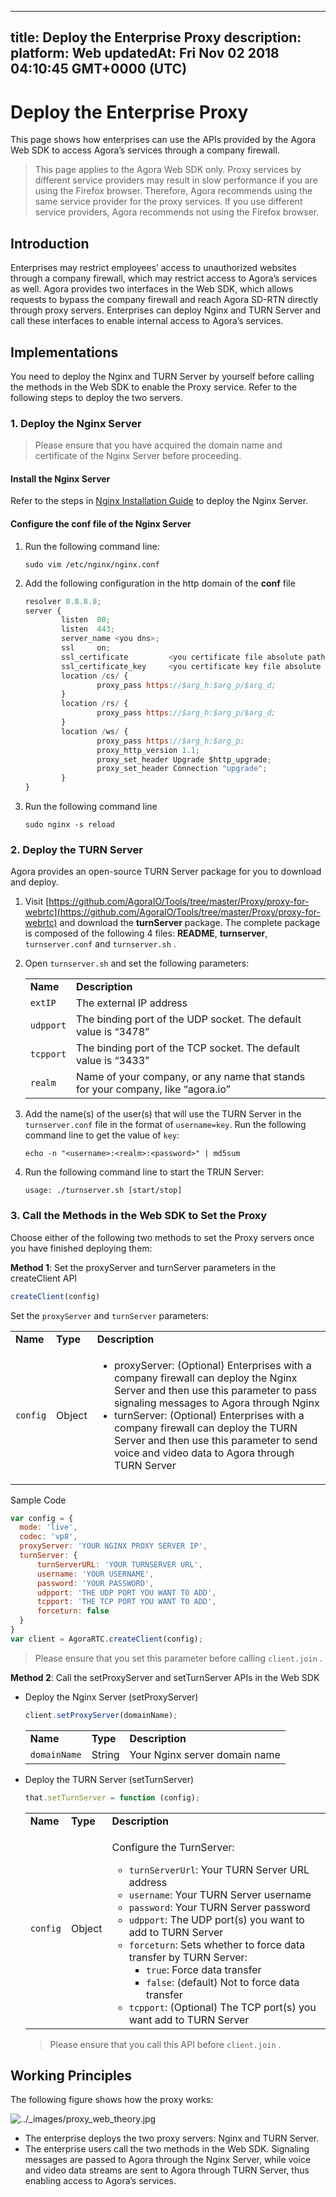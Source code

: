 
---
title: Deploy the Enterprise Proxy
description: 
platform: Web
updatedAt: Fri Nov 02 2018 04:10:45 GMT+0000 (UTC)
---
# Deploy the Enterprise Proxy
This page shows how enterprises can use the APIs provided by the Agora Web SDK to access Agora’s services through a company firewall.

> This page applies to the Agora Web SDK only. Proxy services by different service providers may result in slow performance if you are using the Firefox browser. Therefore, Agora recommends using the same service provider for the proxy services. If you use different service providers, Agora recommends not using the Firefox browser.

## Introduction

Enterprises may restrict employees’ access to unauthorized websites through a company firewall, which may restrict access to Agora’s services as well. Agora provides two interfaces in the Web SDK, which allows requests to bypass the company firewall and reach Agora SD-RTN directly through proxy servers. Enterprises can deploy Nginx and TURN Server and call these interfaces to enable internal access to Agora’s services.

## Implementations

You need to deploy the Nginx and TURN Server by yourself before calling the methods in the Web SDK to enable the Proxy service. Refer to the following steps to deploy the two servers.

### 1.  Deploy the Nginx Server

> Please ensure that you have acquired the domain name and certificate of the Nginx Server before proceeding.

#### Install the Nginx Server

Refer to the steps in [Nginx Installation Guide](https://www.nginx.com/resources/wiki/start/topics/tutorials/install/) to deploy the Nginx Server.

#### Configure the **conf** file of the Nginx Server

1. Run the following command line:

   ```
   sudo vim /etc/nginx/nginx.conf
   ```

2. Add the following configuration in the http domain of the **conf** file

   ```javascript
   resolver 8.8.8.8;
   server {
           listen  80;
           listen  443;
           server_name <you dns>;
           ssl     on;
           ssl_certificate         <you certificate file absolute path>;
           ssl_certificate_key     <you certificate key file absolute path>;
           location /cs/ {
                   proxy_pass https://$arg_h:$arg_p/$arg_d;
           }
           location /rs/ {
                   proxy_pass https://$arg_h:$arg_p/$arg_d;
           }
           location /ws/ {
                   proxy_pass https://$arg_h:$arg_p;
                   proxy_http_version 1.1;
                   proxy_set_header Upgrade $http_upgrade;
                   proxy_set_header Connection "upgrade";
           }
   }
   ```

3. Run the following command line

   ```
   sudo nginx -s reload
   ```

### 2. Deploy the TURN Server

Agora provides an open-source TURN Server package for you to download and deploy.

1. Visit [https://github.com/AgoraIO/Tools/tree/master/Proxy/proxy-for-webrtc](https://github.com/AgoraIO/Tools/tree/master/Proxy/proxy-for-webrtc) and download the **turnServer** package. The complete package is composed of the following 4 files: **README**, **turnserver**, `turnserver.conf` and `turnserver.sh` .

2. Open `turnserver.sh` and set the following parameters:

   <table>
   <colgroup>
   <col/>
   <col/>
   </colgroup>
   <tbody>
   <tr><td><strong>Name</strong></td>
   <td><strong>Description</strong></td>
   </tr>
   <tr><td><code>extIP</code></td>
   <td>The external IP address</td>
   </tr>
   <tr><td><code>udpport</code></td>
   <td>The binding port of the UDP socket. The default value is “3478”</td>
   </tr>
   <tr><td><code>tcpport</code></td>
   <td>The binding port of the TCP socket. The default value is “3433”</td>
   </tr>
   <tr><td><code>realm</code></td>
   <td>Name of your company, or any name that stands for your company, like “agora.io”</td>
   </tr>
   </tbody>
   </table>

1. Add the name\(s\) of the user\(s\) that will use the TURN Server in the `turnserver.conf` file in the format of `username=key`. Run the following command line to get the value of `key`:

   ```
   echo -n "<username>:<realm>:<password>" | md5sum
   ```

2. Run the following command line to start the TRUN Server:

   ```
   usage: ./turnserver.sh [start/stop]
   ```

### 3. Call the Methods in the Web SDK to Set the Proxy

Choose either of the following two methods to set the Proxy servers once you have finished deploying them:

**Method 1**: Set the proxyServer and turnServer parameters in the createClient API

```javascript
createClient(config)
```

Set the `proxyServer` and `turnServer` parameters:

<table>
<colgroup>
<col/>
<col/>
<col/>
</colgroup>
<tbody>
<tr><td><strong>Name</strong></td>
<td><strong>Type</strong></td>
<td><strong>Description</strong></td>
</tr>
<tr><td><code>config</code></td>
<td>Object</td>
<td><ul>
<li>proxyServer: (Optional) Enterprises with a company firewall can deploy the Nginx Server and then use this parameter to pass signaling messages to Agora through Nginx</li>
<li>turnServer: (Optional) Enterprises with a company firewall can deploy the TURN Server and then use this parameter to send voice and video data to Agora through TURN Server</li>
</ul>
</td>
</tr>
</tbody>
</table>

Sample Code

```javascript
var config = {
  mode: 'live',
  codec: 'vp8',
  proxyServer: 'YOUR NGINX PROXY SERVER IP',
  turnServer: {
      turnServerURL: 'YOUR TURNSERVER URL',
      username: 'YOUR USERNAME',
      password: 'YOUR PASSWORD',
      udpport: 'THE UDP PORT YOU WANT TO ADD',
      tcpport: 'THE TCP PORT YOU WANT TO ADD',
      forceturn: false
  }
}
var client = AgoraRTC.createClient(config);
```

> Please ensure that you set this parameter before calling `client.join` .

**Method 2**: Call the setProxyServer and setTurnServer APIs in the Web SDK

- Deploy the Nginx Server (setProxyServer)

	```javascript
	client.setProxyServer(domainName);
	```

	<table>
	<colgroup>
	<col/>
	<col/>
	<col/>
	</colgroup>
	<tbody>
	<tr><td><strong>Name</strong></td>
	<td><strong>Type</strong></td>
	<td><strong>Description</strong></td>
	</tr>
	<tr><td><code>domainName</code></td>
	<td>String</td>
	<td>Your Nginx server domain name</td>
	</tr>
	</tbody>
	</table>

- Deploy the TURN Server \(setTurnServer\)

	```javascript
	that.setTurnServer = function (config);
	```

	<table>
	<colgroup>
	<col/>
	<col/>
	<col/>
	</colgroup>
	<tbody>
	<tr><td><strong>Name</strong></td>
	<td><strong>Type</strong></td>
	<td><strong>Description</strong></td>
	</tr>
	<tr><td><code>config</code></td>
	<td>Object</td>
	<td><p>Configure the TurnServer:</p>
	<ul>
	<li><code>turnServerUrl</code>: Your TURN Server URL address</li>
			<li><code>username</code>: Your TURN Server username</li>
	<li><code>password</code>: Your TURN Server password</li>
	<li><code>udpport</code>: The UDP port(s) you want to add to TURN Server</li>
	<li><code>forceturn</code>: Sets whether to force data transfer by TURN Server:<ul>
	<li><code>true</code>: Force data transfer</li>
	<li><code>false</code>: (default) Not to force data transfer</li>
	</ul>
	</li>
	<li><code>tcpport</code>: (Optional) The TCP port(s) you want add to TURN Server</li>
	</ul>
	</td>
	</tr>
	</tbody>
	</table>

	> Please ensure that you call this API before `client.join` .

## Working Principles

The following figure shows how the proxy works:

<img alt="../_images/proxy_web_theory.jpg" src="https://web-cdn.agora.io/docs-files/en/proxy_web_theory.jpg" />

- The enterprise deploys the two proxy servers: Nginx and TURN Server.
- The enterprise users call the two methods in the Web SDK. Signaling messages are passed to Agora through the Nginx Server, while voice and video data streams are sent to Agora through TURN Server, thus enabling access to Agora’s services.

